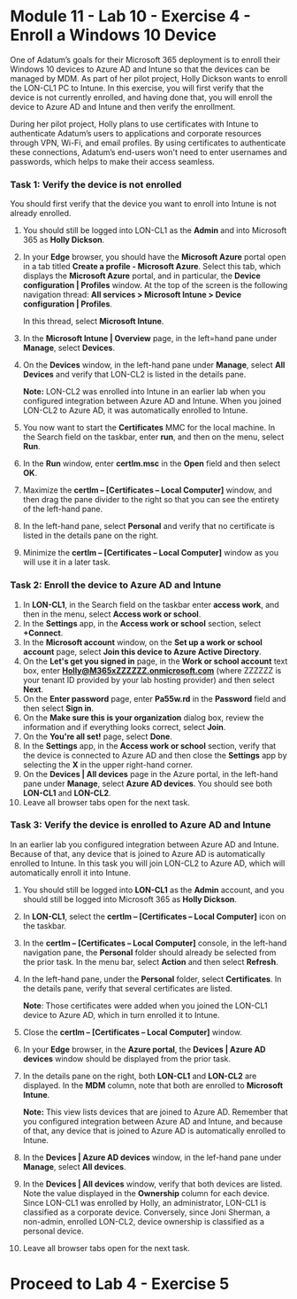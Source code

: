 # Module 11 - Lab 10 - Exercise 4 - Enroll a Windows 10 Device

One of Adatum’s goals for their Microsoft 365 deployment is to enroll their Windows 10 devices to Azure AD and Intune so that the devices can be managed by MDM. As part of her pilot project, Holly Dickson wants to enroll the LON-CL1 PC to Intune. In this exercise, you will first verify that the device is not currently enrolled, and having done that, you will enroll the device to Azure AD and Intune and then verify the enrollment. 

During her pilot project, Holly plans to use certificates with Intune to authenticate Adatum’s users to applications and corporate resources through VPN, Wi-Fi, and email profiles. By using certificates to authenticate these connections, Adatum’s end-users won't need to enter usernames and passwords, which helps to make their access seamless. 

### Task 1: Verify the device is not enrolled
You should first verify that the device you want to enroll into Intune is not already enrolled. 

1. You should still be logged into LON-CL1 as the **Admin** and into Microsoft 365 as **Holly Dickson**.
2. In your **Edge** browser, you should have the **Microsoft Azure** portal open in a tab titled **Create a profile - Microsoft Azure**. Select this tab, which displays the **Microsoft Azure** portal, and in particular, the **Device configuration | Profiles** window. At the top of the screen is the following navigation thread: **All services > Microsoft Intune > Device configuration | Profiles**. <br/>

   In this thread, select **Microsoft Intune**.
3. In the **Microsoft Intune | Overview** page, in the left=hand pane under **Manage**, select **Devices**.
4. On the **Devices** window, in the left-hand pane under **Manage**, select **All Devices** and verify that LON-CL2 is listed in the details pane. <br/>

   **Note:** LON-CL2 was enrolled into Intune in an earlier lab when you configured integration between Azure AD and Intune. When you joined LON-CL2 to Azure AD, it was automatically enrolled to Intune.  
5. You now want to start the **Certificates** MMC for the local machine. In the Search field on the taskbar, enter **run**, and then on the menu, select **Run**.
6. In the **Run** window, enter **certlm.msc** in the **Open** field and then select **OK**.
7. Maximize the **certlm – [Certificates – Local Computer]** window, and then drag the pane divider to the right so that you can see the entirety of the left-hand pane. 
8. In the left-hand pane, select **Personal** and verify that no certificate is listed in the details pane on the right.
9. Minimize the **certlm – [Certificates – Local Computer]** window as you will use it in a later task.

### Task 2: Enroll the device to Azure AD and Intune

1. In **LON-CL1**, in the Search field on the taskbar enter **access work**, and then in the menu, select **Access work or school**.
2. In the **Settings** app, in the **Access work or school** section, select **+Connect**.
3. In the **Microsoft account** window, on the **Set up a work or school account** page, select **Join this device to Azure Active Directory**.
4. On the **Let's get you signed in** page, in the **Work or school account** text box, enter **Holly@M365xZZZZZZ.onmicrosoft.com** (where ZZZZZZ is your tenant ID provided by your lab hosting provider) and then select **Next**.
5. On the **Enter password** page, enter **Pa55w.rd** in the **Password** field and then select **Sign in**.
6. On the **Make sure this is your organization** dialog box, review the information and if everything looks correct, select **Join**.
7. On the **You're all set!** page, select **Done**.
8. In the **Settings** app, in the **Access work or school** section, verify that the device is connected to Azure AD and then close the **Settings** app by selecting the **X** in the upper right-hand corner.
9. On the **Devices | All devices** page in the Azure portal, in the left-hand pane under **Manage**, select **Azure AD devices**. You should see both **LON-CL1** and **LON-CL2**.
9. Leave all browser tabs open for the next task.

### Task 3: Verify the device is enrolled to Azure AD and Intune
In an earlier lab you configured integration between Azure AD and Intune. Because of that, any device that is joined to Azure AD is automatically enrolled to Intune. In this task you will join LON-CL2 to Azure AD, which will automatically enroll it into Intune.

1. You should still be logged into **LON-CL1** as the **Admin** account, and you should still be logged into Microsoft 365 as **Holly Dickson**.
2. In **LON-CL1**, select the **certlm – [Certificates – Local Computer]** icon on the taskbar.
3. In the **certlm – [Certificates – Local Computer]** console, in the left-hand navigation pane, the **Personal** folder should already be selected from the prior task. In the menu bar, select **Action** and then select **Refresh**.
4. In the left-hand pane, under the **Personal** folder, select **Certificates**. In the details pane, verify that several certificates are listed.<br/>

    **Note**: Those certificates were added when you joined the LON-CL1 device to Azure AD, which in turn enrolled it to Intune.
5. Close the **certlm – [Certificates – Local Computer]** window. 
6. In your **Edge** browser, in the **Azure portal**, the **Devices | Azure AD devices** window should be displayed from the prior task.
7. In the details pane on the right, both **LON-CL1** and **LON-CL2** are displayed. In the **MDM** column, note that both are enrolled to **Microsoft Intune**.  <br/>

    **Note:** This view lists devices that are joined to Azure AD. Remember that you configured integration between Azure AD and Intune, and because of that, any device that is joined to Azure AD is automatically enrolled to Intune.
8. In the **Devices | Azure AD devices** window, in the lef-hand pane under **Manage**, select **All devices**.
9. In the **Devices | All devices** window, verify that both devices are listed. Note the value displayed in the **Ownership** column for each device. Since LON-CL1 was enrolled by Holly, an administrator, LON-CL1 is classified as a corporate device. Conversely, since Joni Sherman, a non-admin, enrolled LON-CL2, device ownership is classified as a personal device. <br/>

10. Leave all browser tabs open for the next task.


# Proceed to Lab 4 - Exercise 5
